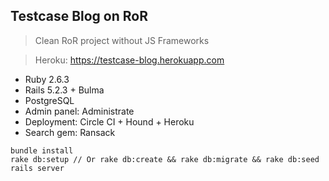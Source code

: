 ## Testcase Blog on RoR

> Clean RoR project without JS Frameworks

> Heroku: https://testcase-blog.herokuapp.com

- Ruby 2.6.3
- Rails 5.2.3 + Bulma
- PostgreSQL
- Admin panel: Administrate
- Deployment: Circle CI + Hound + Heroku
- Search gem: Ransack

```
bundle install
rake db:setup // Or rake db:create && rake db:migrate && rake db:seed
rails server
```

